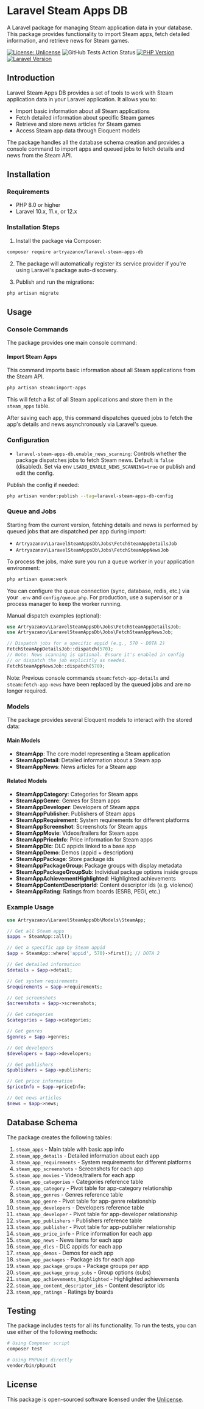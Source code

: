# Laravel Steam Apps DB

A Laravel package for managing Steam application data in your database. This package provides functionality to import Steam apps, fetch detailed information, and retrieve news for Steam games.

[![License: Unlicense](https://img.shields.io/badge/license-Unlicense-blue.svg)](http://unlicense.org/)
![GitHub Tests Action Status](https://img.shields.io/github/actions/workflow/status/artryazanov/laravel-steam-apps-db/run-tests.yml?branch=main&label=tests)
[![PHP Version](https://img.shields.io/badge/php-%3E%3D8.0-8892BF.svg)](https://www.php.net/)
[![Laravel Version](https://img.shields.io/badge/laravel-10.x%7C11.x%7C12.x-red.svg)](https://laravel.com/)

## Introduction

Laravel Steam Apps DB provides a set of tools to work with Steam application data in your Laravel application. It allows you to:

- Import basic information about all Steam applications
- Fetch detailed information about specific Steam games
- Retrieve and store news articles for Steam games
- Access Steam app data through Eloquent models

The package handles all the database schema creation and provides a console command to import apps and queued jobs to fetch details and news from the Steam API.

## Installation

### Requirements

- PHP 8.0 or higher
- Laravel 10.x, 11.x, or 12.x

### Installation Steps

1. Install the package via Composer:

```bash
composer require artryazanov/laravel-steam-apps-db
```

2. The package will automatically register its service provider if you're using Laravel's package auto-discovery.

3. Publish and run the migrations:

```bash
php artisan migrate
```

## Usage

### Console Commands

The package provides one main console command:

#### Import Steam Apps

This command imports basic information about all Steam applications from the Steam API.

```bash
php artisan steam:import-apps
```

This will fetch a list of all Steam applications and store them in the `steam_apps` table.

After saving each app, this command dispatches queued jobs to fetch the app's details and news asynchronously via Laravel's queue.

### Configuration

- `laravel-steam-apps-db.enable_news_scanning`: Controls whether the package dispatches jobs to fetch Steam news. Default is `false` (disabled). Set via env `LSADB_ENABLE_NEWS_SCANNING=true` or publish and edit the config.

Publish the config if needed:

```bash
php artisan vendor:publish --tag=laravel-steam-apps-db-config
```

### Queue and Jobs

Starting from the current version, fetching details and news is performed by queued jobs that are dispatched per app during import:

- `Artryazanov\LaravelSteamAppsDb\Jobs\FetchSteamAppDetailsJob`
- `Artryazanov\LaravelSteamAppsDb\Jobs\FetchSteamAppNewsJob`

To process the jobs, make sure you run a queue worker in your application environment:

```bash
php artisan queue:work
```

You can configure the queue connection (sync, database, redis, etc.) via your `.env` and `config/queue.php`. For production, use a supervisor or a process manager to keep the worker running.

Manual dispatch examples (optional):

```php
use Artryazanov\LaravelSteamAppsDb\Jobs\FetchSteamAppDetailsJob;
use Artryazanov\LaravelSteamAppsDb\Jobs\FetchSteamAppNewsJob;

// Dispatch jobs for a specific appid (e.g., 570 - DOTA 2)
FetchSteamAppDetailsJob::dispatch(570);
// Note: News scanning is optional. Ensure it's enabled in config
// or dispatch the job explicitly as needed.
FetchSteamAppNewsJob::dispatch(570);
```

Note: Previous console commands `steam:fetch-app-details` and `steam:fetch-app-news` have been replaced by the queued jobs and are no longer required.

### Models

The package provides several Eloquent models to interact with the stored data:

#### Main Models

- **SteamApp**: The core model representing a Steam application
- **SteamAppDetail**: Detailed information about a Steam app
- **SteamAppNews**: News articles for a Steam app

#### Related Models

- **SteamAppCategory**: Categories for Steam apps
- **SteamAppGenre**: Genres for Steam apps
- **SteamAppDeveloper**: Developers of Steam apps
- **SteamAppPublisher**: Publishers of Steam apps
- **SteamAppRequirement**: System requirements for different platforms
- **SteamAppScreenshot**: Screenshots for Steam apps
- **SteamAppMovie**: Videos/trailers for Steam apps
- **SteamAppPriceInfo**: Price information for Steam apps
- **SteamAppDlc**: DLC appids linked to a base app
- **SteamAppDemo**: Demos (appid + description)
- **SteamAppPackage**: Store package ids
- **SteamAppPackageGroup**: Package groups with display metadata
- **SteamAppPackageGroupSub**: Individual package options inside groups
- **SteamAppAchievementHighlighted**: Highlighted achievements
- **SteamAppContentDescriptorId**: Content descriptor ids (e.g. violence)
- **SteamAppRating**: Ratings from boards (ESRB, PEGI, etc.)

### Example Usage

```php
use Artryazanov\LaravelSteamAppsDb\Models\SteamApp;

// Get all Steam apps
$apps = SteamApp::all();

// Get a specific app by Steam appid
$app = SteamApp::where('appid', 570)->first(); // DOTA 2

// Get detailed information
$details = $app->detail;

// Get system requirements
$requirements = $app->requirements;

// Get screenshots
$screenshots = $app->screenshots;

// Get categories
$categories = $app->categories;

// Get genres
$genres = $app->genres;

// Get developers
$developers = $app->developers;

// Get publishers
$publishers = $app->publishers;

// Get price information
$priceInfo = $app->priceInfo;

// Get news articles
$news = $app->news;
```

## Database Schema

The package creates the following tables:

1. `steam_apps` - Main table with basic app info
2. `steam_app_details` - Detailed information about each app
3. `steam_app_requirements` - System requirements for different platforms
4. `steam_app_screenshots` - Screenshots for each app
5. `steam_app_movies` - Videos/trailers for each app
6. `steam_app_categories` - Categories reference table
7. `steam_app_category` - Pivot table for app-category relationship
8. `steam_app_genres` - Genres reference table
9. `steam_app_genre` - Pivot table for app-genre relationship
10. `steam_app_developers` - Developers reference table
11. `steam_app_developer` - Pivot table for app-developer relationship
12. `steam_app_publishers` - Publishers reference table
13. `steam_app_publisher` - Pivot table for app-publisher relationship
14. `steam_app_price_info` - Price information for each app
15. `steam_app_news` - News items for each app
16. `steam_app_dlcs` - DLC appids for each app
17. `steam_app_demos` - Demos for each app
18. `steam_app_packages` - Package ids for each app
19. `steam_app_package_groups` - Package groups per app
20. `steam_app_package_group_subs` - Group options (subs)
21. `steam_app_achievements_highlighted` - Highlighted achievements
22. `steam_app_content_descriptor_ids` - Content descriptor ids
23. `steam_app_ratings` - Ratings by boards

## Testing

The package includes tests for all its functionality. To run the tests, you can use either of the following methods:

```bash
# Using Composer script
composer test
```

```bash
# Using PHPUnit directly
vendor/bin/phpunit
```

## License

This package is open-sourced software licensed under the [Unlicense](http://unlicense.org/).
